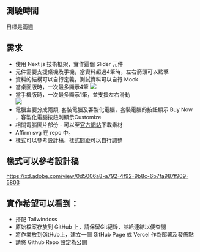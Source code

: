 ## 測驗時間
目標是兩週
## 需求 
* 使用 Next js 技術框架，實作這個 Slider 元件
* 元件需要支援桌機及手機，當資料超過4筆時，左右箭頭可以點擊
* 資料的結構可以自行定義，測試資料可以自行 Mock
* 當桌面版時，一次最多顯示4筆
![](https://hackmd.io/_uploads/Sk2gF8MF2.png)
* 當手機版時，一次最多顯示1筆，並支援左右滑動  
![](https://hackmd.io/_uploads/Hkk-9UzYh.png)
* 電腦主要分成兩類, 套裝電腦及客製化電腦，套裝電腦的按鈕顯示 Buy Now ，客製化電腦按鈕則顯示Customize
* 相關電腦圖片部份 - 可以至[官方網站](https://www.ibuypower.com/)下載素材
* Affirm svg 在 repo 中。
* 樣式可以參考設計稿，樣式間距可以自行調整

## 樣式可以參考設計稿
https://xd.adobe.com/view/0d5006a8-a792-4f92-9b8c-6b7fa987f909-5803

## 實作希望可以看到：
* 搭配 Tailwindcss
* 原始檔案存放到 GitHub 上，請保留Git紀錄，並給連結以便查閱
* 將作業放到GitHub上，建立一個 GitHub Page 或 Vercel 作為部署及發佈點
* 請將 Github Repo 設定為公開
